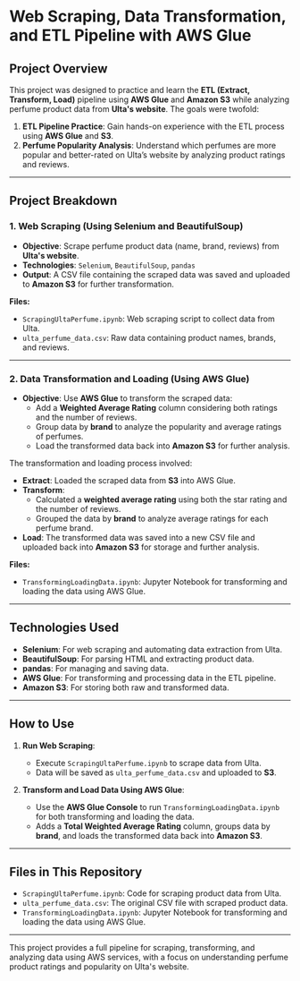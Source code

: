 # Web Scraping, Data Transformation, and ETL Pipeline with AWS Glue

## Project Overview

This project was designed to practice and learn the **ETL (Extract, Transform, Load)** pipeline using **AWS Glue** and **Amazon S3** while analyzing perfume product data from **Ulta's website**. The goals were twofold:

1. **ETL Pipeline Practice**: Gain hands-on experience with the ETL process using **AWS Glue** and **S3**.
2. **Perfume Popularity Analysis**: Understand which perfumes are more popular and better-rated on Ulta’s website by analyzing product ratings and reviews.

---

## Project Breakdown

### 1. Web Scraping (Using Selenium and BeautifulSoup)

- **Objective**: Scrape perfume product data (name, brand, reviews) from **Ulta's website**.
- **Technologies**: `Selenium`, `BeautifulSoup`, `pandas`
- **Output**: A CSV file containing the scraped data was saved and uploaded to **Amazon S3** for further transformation.

**Files:**
- `ScrapingUltaPerfume.ipynb`: Web scraping script to collect data from Ulta.
- `ulta_perfume_data.csv`: Raw data containing product names, brands, and reviews.

---

### 2. Data Transformation and Loading (Using AWS Glue)

- **Objective**: Use **AWS Glue** to transform the scraped data:
  - Add a **Weighted Average Rating** column considering both ratings and the number of reviews.
  - Group data by **brand** to analyze the popularity and average ratings of perfumes.
  - Load the transformed data back into **Amazon S3** for further analysis.

The transformation and loading process involved:
- **Extract**: Loaded the scraped data from **S3** into AWS Glue.
- **Transform**: 
  - Calculated a **weighted average rating** using both the star rating and the number of reviews.
  - Grouped the data by **brand** to analyze average ratings for each perfume brand.
- **Load**: The transformed data was saved into a new CSV file and uploaded back into **Amazon S3** for storage and further analysis.

**Files:**
- `TransformingLoadingData.ipynb`: Jupyter Notebook for transforming and loading the data using AWS Glue.

---

## Technologies Used

- **Selenium**: For web scraping and automating data extraction from Ulta.
- **BeautifulSoup**: For parsing HTML and extracting product data.
- **pandas**: For managing and saving data.
- **AWS Glue**: For transforming and processing data in the ETL pipeline.
- **Amazon S3**: For storing both raw and transformed data.

---

## How to Use

1. **Run Web Scraping**:
   - Execute `ScrapingUltaPerfume.ipynb` to scrape data from Ulta.
   - Data will be saved as `ulta_perfume_data.csv` and uploaded to **S3**.

2. **Transform and Load Data Using AWS Glue**:
   - Use the **AWS Glue Console** to run `TransformingLoadingData.ipynb` for both transforming and loading the data.
   - Adds a **Total Weighted Average Rating** column, groups data by **brand**, and loads the transformed data back into **Amazon S3**.

---

## Files in This Repository

- `ScrapingUltaPerfume.ipynb`: Code for scraping product data from Ulta.
- `ulta_perfume_data.csv`: The original CSV file with scraped product data.
- `TransformingLoadingData.ipynb`: Jupyter Notebook for transforming and loading the data using AWS Glue.

---

This project provides a full pipeline for scraping, transforming, and analyzing data using AWS services, with a focus on understanding perfume product ratings and popularity on Ulta's website.
